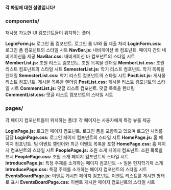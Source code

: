 **각 파일에 대한 설명입니다!**

### components/

재사용 가능한 UI 컴포넌트들이 위치하는 폴더

**LoginForm.js:** 로그인 폼 컴포넌트. 로그인 폼 UI와 폼 제출 처리
**LoginForm.css:** 로그인 폼 컴포넌트의 스타일 시트
**NavBar.js:** 내비게이션 바 컴포넌트. 페이지 간의 네비게이션을 제공
**NavBar.css:** 내비게이션 바 컴포넌트의 스타일 시트
**MemberList.js:** 조원 리스트 컴포넌트. 조원 목록을 렌더링
**MemberList.css:** 조원 리스트 컴포넌트의 스타일 시트
**SemesterList.js:** 학기 리스트 컴포넌트. 학기 목록을 렌더링
**SemesterList.css:** 학기 리스트 컴포넌트의 스타일 시트
**PostList.js:** 게시물 리스트 컴포넌트. 게시물 목록을 렌더링
**PostList.css:** 게시물 리스트 컴포넌트의 스타일 시트
**CommentList.js:** 댓글 리스트 컴포넌트. 댓글 목록을 렌더링
**CommentList.css:** 댓글 리스트 컴포넌트의 스타일 시트

### pages/

각 페이지 컴포넌트들이 위치하는 폴더! 각 페이지는 사용자에게 특정 뷰를 제공

**LoginPage.js:** 로그인 페이지 컴포넌트. 로그인 폼을 포함하고 있으며 로그인 처리를 담당
**LoginPage.css:** 로그인 페이지 컴포넌트의 스타일 시트
**HomePage.js:** 홈 페이지 컴포넌트. 팀 이벤트 캘린더와 최근 이벤트 목록을 포함
**HomePage.css:** 홈 페이지 컴포넌트의 스타일 시트
**PeoplePage.js:** 조원 소개 페이지 컴포넌트. 조원 목록을 표시
**PeoplePage.css:** 조원 소개 페이지 컴포넌트의 스타일 시트
**IntroducePage.js:** 특정 주제를 소개하는 페이지 컴포넌트 -> 일본 현지학기제 소개
**IntroducePage.css:** 특정 주제를 소개하는 페이지 컴포넌트의 스타일 시트
**EventsBoardPage.js:** 이벤트 게시판 페이지 컴포넌트. 이벤트 리스트를 게시판 형태로 표시
**EventsBoardPage.css:** 이벤트 게시판 페이지 컴포넌트의 스타일 시트
